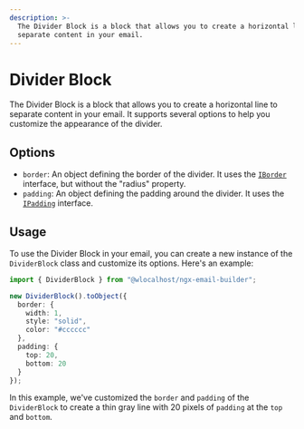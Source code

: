 ```yaml
---
description: >-
  The Divider Block is a block that allows you to create a horizontal line to
  separate content in your email.
---
```


# Divider Block

The Divider Block is a block that allows you to create a horizontal line to separate content in your email. It supports several options to help you customize the appearance of the divider.

## Options

* `border`: An object defining the border of the divider. It uses the [`IBorder`](../../interfaces.md#iborder) interface, but without the "radius" property.
* `padding`: An object defining the padding around the divider. It uses the [`IPadding`](../../interfaces.md#ipadding) interface.

## Usage

To use the Divider Block in your email, you can create a new instance of the `DividerBlock` class and customize its options. Here's an example:

```typescript
import { DividerBlock } from "@wlocalhost/ngx-email-builder";

new DividerBlock().toObject({
  border: {
    width: 1,
    style: "solid",
    color: "#cccccc"
  },
  padding: {
    top: 20,
    bottom: 20
  }
});
```

In this example, we've customized the `border` and `padding` of the `DividerBlock` to create a thin gray line with 20 pixels of `padding` at the `top` and `bottom`.
